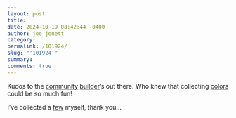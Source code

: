 ```yaml
---
layout: post
title: 
date: 2024-10-19 08:42:44 -0400
author: joe jenett
category: 
permalink: /101924/
slug: "'101924'"
summary: 
comments: true
---
```

Kudos to the <a title="32-Bit Cafe" href="https://discourse.32bit.cafe/">community</a> <a href="https://xandra.cc/">builder</a>’s out there. Who knew that collecting <a href="https://pantson.xandra.cc/">colors</a> could be so much fun!

I’ve collected a <a href="https://bulltown.joejenett.com/pantson/">few</a> myself, thank you...
<a href="https://brid.gy/publish/mastodon"></a>
